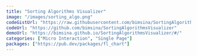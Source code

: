 ```yaml
---
title: "Sorting Algorithms Visualizer"
image: "/images/sorting_algo.png"
codeGistUrl: "https://raw.githubusercontent.com/bimsina/SortingAlgorithmsVisualizer/master/lib/main.dart"
codeUrl: "https://github.com/bimsina/SortingAlgorithmsVisualizer"
demoUrl: "https://bimsina.github.io/SortingAlgorithmsVisualizer/#/"
categories: ["Micro Interaction", "Single Page"]
packages: ["https://pub.dev/packages/fl_chart"]
---
```


